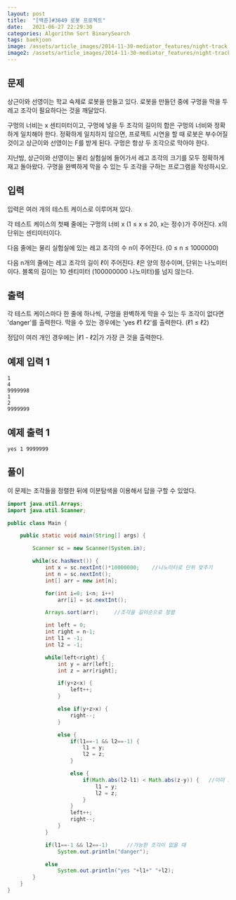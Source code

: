 ```yaml
---
layout: post
title:  "[백준]#3649 로봇 프로젝트"
date:   2021-06-27 22:29:30
categories: Algorithm Sort BinarySearch
tags: baekjoon
image: /assets/article_images/2014-11-30-mediator_features/night-track.JPG
image2: /assets/article_images/2014-11-30-mediator_features/night-track-mobile.JPG
---
```


문제
--------------------

상근이와 선영이는 학교 숙제로 로봇을 만들고 있다. 로봇을 만들던 중에 구멍을 막을 두 레고 조각이 필요하다는 것을 깨달았다.

구멍의 너비는 x 센티미터이고, 구멍에 넣을 두 조각의 길이의 합은 구멍의 너비와 정확하게 일치해야 한다. 정확하게 일치하지 않으면, 프로젝트 시연을 할 때 로봇은 부수어질 것이고 상근이와 선영이는 F를 받게 된다. 구멍은 항상 두 조각으로 막아야 한다.

지난밤, 상근이와 선영이는 물리 실험실에 들어가서 레고 조각의 크기를 모두 정확하게 재고 돌아왔다. 구멍을 완벽하게 막을 수 있는 두 조각을 구하는 프로그램을 작성하시오.

입력
---------------------------

입력은 여러 개의 테스트 케이스로 이루어져 있다.

각 테스트 케이스의 첫째 줄에는 구멍의 너비 x (1 ≤ x ≤ 20, x는 정수)가 주어진다. x의 단위는 센티미터이다.

다음 줄에는 물리 실험실에 있는 레고 조각의 수 n이 주어진다. (0 ≤ n ≤ 1000000)

다음 n개의 줄에는 레고 조각의 길이 ℓ이 주어진다. ℓ은 양의 정수이며, 단위는 나노미터이다. 블록의 길이는 10 센티미터 (100000000 나노미터)를 넘지 않는다.

출력
----------------

각 테스트 케이스마다 한 줄에 하나씩, 구멍을 완벽하게 막을 수 있는 두 조각이 없다면 'danger'를 출력한다. 막을 수 있는 경우에는 'yes ℓ1 ℓ2'를 출력한다. (ℓ1 ≤ ℓ2)

정답이 여러 개인 경우에는 |ℓ1 - ℓ2|가 가장 큰 것을 출력한다.

예제 입력 1 
----------------------

```
1
4
9999998
1
2
9999999
```

예제 출력 1 
------------------------

```
yes 1 9999999
```

풀이
--------------------------

이 문제는 조각들을 정렬한 뒤에 이분탐색을 이용해서 답을 구할 수 있었다.

```java
import java.util.Arrays;
import java.util.Scanner;

public class Main {

    public static void main(String[] args) {

        Scanner sc = new Scanner(System.in);

        while(sc.hasNext()) {
            int x = sc.nextInt()*10000000;    //나노미터로 단위 맞추기
            int n = sc.nextInt();
            int[] arr = new int[n];

            for(int i=0; i<n; i++)
                arr[i] = sc.nextInt();

            Arrays.sort(arr);     //조각을 길이순으로 정렬

            int left = 0;
            int right = n-1;
            int l1 = -1;
            int l2 = -1;

            while(left<right) {
                int y = arr[left];
                int z = arr[right];

                if(y+z<x) {
                    left++;
                }

                else if(y+z>x) {
                    right--;
                }

                else {
                    if(l1==-1 && l2==-1) {
                        l1 = y;
                        l2 = z;
                    }

                    else {
                        if(Math.abs(l2-l1) < Math.abs(z-y)) {   //이미 조각을 찾았을 때 크기 큰거 고름
                            l1 = y;
                            l2 = z;
                        }
                    }
                    left++;
                    right--;
                }
            }

            if(l1==-1 && l2==-1)      //가능한 조각이 없을 때
                System.out.println("danger");

            else
                System.out.println("yes "+l1+" "+l2);
        }
    }
}
```
